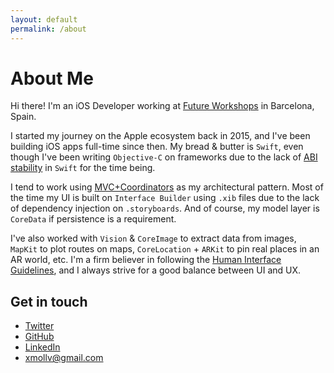 ```yaml
---
layout: default
permalink: /about
---
```

# About Me
Hi there! I'm an iOS Developer working at [Future Workshops](https://www.futureworkshops.com) in Barcelona, Spain.

I started my journey on the Apple ecosystem back in 2015, and I've been building iOS apps full-time since then. My bread & butter is `Swift`, even though I've been writing `Objective-C` on frameworks due to the lack of [ABI stability](https://swift.org/abi-stability) in `Swift` for the time being.

I tend to work using [MVC+Coordinators](http://khanlou.com/2015/01/the-coordinator/) as my architectural pattern. Most of the time my UI is built on `Interface Builder` using `.xib` files due to the lack of dependency injection on `.storyboards`. And of course, my model layer is `CoreData` if persistence is a requirement.

I've also worked with `Vision` & `CoreImage` to extract data from images, `MapKit` to plot routes on maps, `CoreLocation` + `ARKit` to pin real places in an AR world, etc. I'm a firm believer in following the [Human Interface Guidelines](https://developer.apple.com/design/human-interface-guidelines/ios/overview/themes/), and I always strive for a good balance between UI and UX.

## Get in touch
- [Twitter](https://twitter.com/xmollv)
- [GitHub](https://github.com/xmollv)
- [LinkedIn](https://www.linkedin.com/in/xmollv)
- [xmollv@gmail.com](mailto:xmollv@gmail.com)
